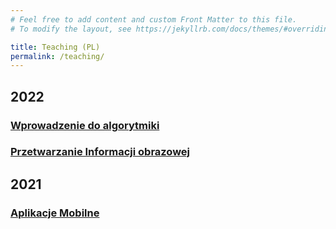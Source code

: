 ```yaml
---
# Feel free to add content and custom Front Matter to this file.
# To modify the layout, see https://jekyllrb.com/docs/themes/#overriding-theme-defaults

title: Teaching (PL)
permalink: /teaching/
---
```

## 2022
### [Wprowadzenie do algorytmiki](courses/2022/wda.md)

### [Przetwarzanie Informacji obrazowej](courses/2022/pio.md)


## 2021
### [Aplikacje Mobilne](courses/2021/am.md)
